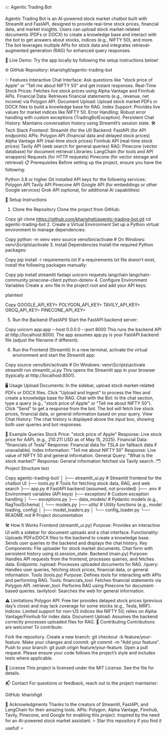 📈 Agentic Trading Bot






Agentic Trading Bot is an AI-powered stock market chatbot built with Streamlit and FastAPI, designed to provide real-time stock prices, financial data, and market insights. Users can upload stock market-related documents (PDFs or DOCX) to create a knowledge base and interact with the bot to get answers about stocks, indices (e.g., NIFTY 50), and more. The bot leverages multiple APIs for stock data and integrates retrieval-augmented generation (RAG) for enhanced query responses.

🚀 Live Demo: Try the app locally by following the setup instructions below!

🌐 GitHub Repository: kharishgit/agentic-trading-bot

✨ Features
Interactive Chat Interface: Ask questions like "stock price of Apple" or "Tell me about NIFTY 50" and get instant responses.
Real-Time Stock Prices: Fetches live stock prices using Alpha Vantage and Finnhub APIs.
Financial Data: Retrieves financial statements (e.g., revenue, net income) via Polygon API.
Document Upload: Upload stock market PDFs or DOCX files to build a knowledge base for RAG.
Index Support: Provides live values for market indices like NIFTY 50.
Error Handling: Robust error handling with custom exceptions (TradingBotException).
Persistent Chat History: Maintains conversation history using Streamlit’s session state.
🛠️ Tech Stack
Frontend: Streamlit (for the UI)
Backend: FastAPI (for API endpoints)
APIs:
Polygon API (financial data and delayed stock prices)
Alpha Vantage API (real-time stock prices)
Finnhub API (real-time stock prices)
Tavily API (web search for general queries)
RAG: Pinecone (vector database) for document retrieval
Libraries:
LangChain (for tools and API wrappers)
Requests (for HTTP requests)
Pinecone (for vector storage and retrieval)
📋 Prerequisites
Before setting up the project, ensure you have the following:

Python 3.8 or higher
Git installed
API keys for the following services:
Polygon API
Tavily API
Pinecone API
Google API (for embeddings or other Google services)
Grok API (optional, for additional AI capabilities)


🚀 Setup Instructions

1. Clone the Repository
Clone the project from GitHub:



Copy
git clone https://github.com/kharishgit/agentic-trading-bot.git
cd agentic-trading-bot
2. Create a Virtual Environment
Set up a Python virtual environment to manage dependencies:



Copy
python -m venv venv
source venv/bin/activate  # On Windows: venv\Scripts\activate
3. Install Dependencies
Install the required Python packages:



Copy
pip install -r requirements.txt
If a requirements.txt file doesn’t exist, install the following packages manually:



Copy
pip install streamlit fastapi uvicorn requests langchain langchain-community pinecone-client python-dotenv
4. Configure Environment Variables
Create a .env file in the project root and add your API keys:

plaintext

Copy
GOOGLE_API_KEY=
POLYGON_API_KEY=
TAVILY_API_KEY=
GROQ_API_KEY=
PINECONE_API_KEY=


5. Run the Backend (FastAPI)
Start the FastAPI backend server:



Copy
uvicorn app:app --host 0.0.0.0 --port 8000
This runs the backend API at http://localhost:8000. The app assumes app.py is your FastAPI backend file (adjust the filename if different).

6. Run the Frontend (Streamlit)
In a new terminal, activate the virtual environment and start the Streamlit app:


Copy
source venv/bin/activate  # On Windows: venv\Scripts\activate
streamlit run streamlit_ui.py
This opens the Streamlit app in your browser (typically at http://localhost:8501).

🖥️ Usage
Upload Documents:
In the sidebar, upload stock market-related PDFs or DOCX files.
Click "Upload and Ingest" to process the files and create a knowledge base for RAG.
Chat with the Bot:
In the chat section, type a query (e.g., "stock price of Apple" or "Tell me about NIFTY 50").
Click "Send" to get a response from the bot.
The bot will fetch live stock prices, financial data, or general information based on your query.
View Chat History:
The chat history is displayed above the input box, showing both user queries and bot responses.


📄 Example Queries
Stock Price: "stock price of Apple"
Response: Live stock price for AAPL (e.g., 210.211 USD as of May 15, 2025).
Financial Data: "financials of Tesla"
Response: Financial data for TSLA (or fallback data if unavailable).
Index Information: "Tell me about NIFTY 50"
Response: Live value of NIFTY 50 and general information.
General Query: "What is the stock market?"
Response: General information fetched via Tavily search.
🗂️ Project Structure
text

Copy
agentic-trading-bot/
│
├── streamlit_ui.py        # Streamlit frontend for the chatbot UI
├── tools.py               # Tools for fetching stock data, RAG, and web search
├── app.py                 # FastAPI backend (assumed, not provided)
├── .env                   # Environment variables (API keys)
├── exception/             # Custom exception handling
│   └── exceptions.py
├── data_models/           # Pydantic models (e.g., RagToolSchema)
│   └── models.py
├── utils/                 # Utility functions (e.g., model loading, config)
│   ├── model_loaders.py
│   └── config_loader.py
└── README.md              # Project documentation


🛠️ How It Works
Frontend (streamlit_ui.py)
Purpose: Provides an interactive UI with a sidebar for document uploads and a chat interface.
Functionality:
Uploads PDFs/DOCX files to the backend to create a knowledge base.
Sends user queries to the backend and displays the chat history.
Key Components:
File uploader for stock market documents.
Chat form with persistent history using st.session_state.
Backend (main.py)
Purpose: Handles API requests from the frontend, processes queries, and fetches data.
Endpoints:
/upload: Processes uploaded documents for RAG.
/query: Handles user queries, fetching stock prices, financial data, or general information.
Tools (tools.py)
Purpose: Defines tools for interacting with APIs and performing RAG.
Tools:
financials_tool: Fetches financial statements via Polygon API.
retriever_tool: Performs RAG using Pinecone for document-based queries.
tavilytool: Searches the web for general information.

⚠️ Limitations
Polygon API: Free tier provides delayed stock prices (previous day’s close) and may lack coverage for some stocks (e.g., Tesla, MRF).
Indices: Limited support for non-US indices like NIFTY 50; relies on Alpha Vantage/Finnhub for index data.
Document Upload: Assumes the backend correctly processes uploaded files for RAG.
🤝 Contributing
Contributions are welcome! To contribute:

Fork the repository.
Create a new branch: git checkout -b feature/your-feature.
Make your changes and commit: git commit -m "Add your feature".
Push to your branch: git push origin feature/your-feature.
Open a pull request.
Please ensure your code follows the project’s style and includes tests where applicable.

📜 License
This project is licensed under the MIT License. See the  file for details.

📬 Contact
For questions or feedback, reach out to the project maintainer:

GitHub: kharishgit

🙏 Acknowledgments
Thanks to the creators of Streamlit, FastAPI, and LangChain for their amazing tools.
APIs: Polygon, Alpha Vantage, Finnhub, Tavily, Pinecone, and Google for enabling this project.
Inspired by the need for an AI-powered stock market assistant.
⭐ Star this repository if you find it useful! ⭐